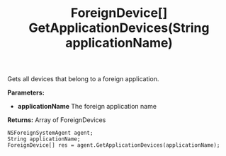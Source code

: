 ﻿---
uid: crmscript_ref_NSForeignSystemAgent_GetApplicationDevices
title: ForeignDevice[] GetApplicationDevices(String applicationName)
intellisense: NSForeignSystemAgent.GetApplicationDevices
keywords: NSForeignSystemAgent, GetApplicationDevices
so.topic: reference
---

Gets all devices that belong to a foreign application.

**Parameters:**
 - **applicationName** The foreign application name

**Returns:** Array of ForeignDevices

```crmscript
NSForeignSystemAgent agent;
String applicationName;
ForeignDevice[] res = agent.GetApplicationDevices(applicationName);
```

